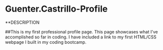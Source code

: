 # Guenter.Castrillo-Profile

**DESCRIPTION

##This is my first professional profile page. This page showcases what I've accomplished so far in coding. I have included a link to my first HTML/CSS webpage I built in my coding bootcamp. 


